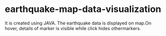# earthquake-map-data-visualization
It​ ​is​ ​created​ ​using​ ​JAVA.​ ​The​ ​earthquake​ ​data​ ​is​ ​displayed​ ​on​ ​map.​ ​On  hover,​ ​details​ ​of​ ​marker​ ​is​ ​visible​ ​while​ ​click​ ​hides​ ​other​ ​markers.  
